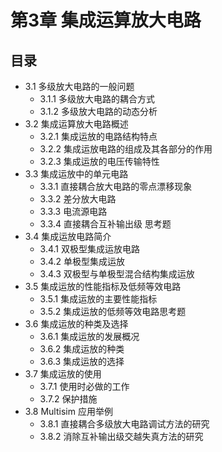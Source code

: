 # 第3章 集成运算放大电路

## 目录

- 3.1 多级放大电路的一般问题
  - 3.1.1 多级放大电路的耦合方式
  - 3.1.2 多级放大电路的动态分析
- 3.2 集成运算放大电路概述
  - 3.2.1 集成运放的电路结构特点
  - 3.2.2 集成运放电路的组成及其各部分的作用
  - 3.2.3 集成运放的电压传输特性
- 3.3 集成运放中的单元电路
  - 3.3.1 直接耦合放大电路的零点漂移现象
  - 3.3.2 差分放大电路 
  - 3.3.3 电流源电路 
  - 3.3.4 直接耦合互补输出级 思考题
- 3.4 集成运放电路简介 
  - 3.4.1 双极型集成运放电路 
  - 3.4.2 单极型集成运放 
  - 3.4.3 双极型与单极型混合结构集成运放 
- 3.5 集成运放的性能指标及低频等效电路
  - 3.5.1 集成运放的主要性能指标
  - 3.5.2 集成运放的低频等效电路思考题
- 3.6 集成运放的种类及选择
  - 3.6.1 集成运放的发展概况
  - 3.6.2 集成运放的种类
  - 3.6.3 集成运放的选择
- 3.7 集成运放的使用
  - 3.7.1 使用时必做的工作
  - 3.7.2 保护措施
- 3.8 Multisim 应用举例 
  - 3.8.1 直接耦合多级放大电路调试方法的研究 
  - 3.8.2 消除互补输出级交越失真方法的研究